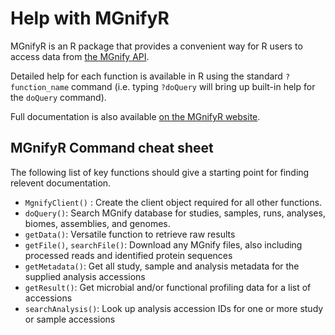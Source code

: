 # Help with MGnifyR

MGnifyR is an R package that provides a convenient way for R users to access data from [the MGnify API](https://www.ebi.ac.uk/metagenomics/api/).

Detailed help for each function is available in R using the standard `?function_name` command (i.e. typing `?doQuery` will bring up built-in help for the `doQuery` command). 


Full documentation is also available [on the MGnifyR website](https://ebi-metagenomics.github.io/MGnifyR/index.html).

## MGnifyR Command cheat sheet

The following list of key functions should give a starting point for finding relevent documentation.

- `MgnifyClient()` : Create the client object required for all other functions.
- `doQuery()`: Search MGnify database for studies, samples, runs, analyses, biomes, assemblies, and genomes.
- `getData()`: Versatile function to retrieve raw results
- `getFile()`,  `searchFile()`: Download any MGnify files, also including processed reads and identified protein sequences
- `getMetadata()`: Get all study, sample and analysis metadata for the supplied analysis accessions
- `getResult()`: Get microbial and/or functional profiling data for a list of accessions
- `searchAnalysis()`: Look up analysis accession IDs for one or more study or sample accessions
